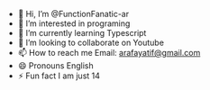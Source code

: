 - 👋 Hi, I’m @FunctionFanatic-ar
- 👀 I’m interested in programing
- 🌱 I’m currently learning Typescript
- 💞️ I’m looking to collaborate on Youtube
- 📫 How to reach me Email: arafayatif@gmail.com
- 😄 Pronouns English  
- ⚡ Fun fact  I am just 14

<!---
FunctionFanatic-ar/FunctionFanatic-ar is a ✨ special ✨ repository because its `README.md` (this file) appears on your GitHub profile.
You can click the Preview link to take a look at your changes.
--->
